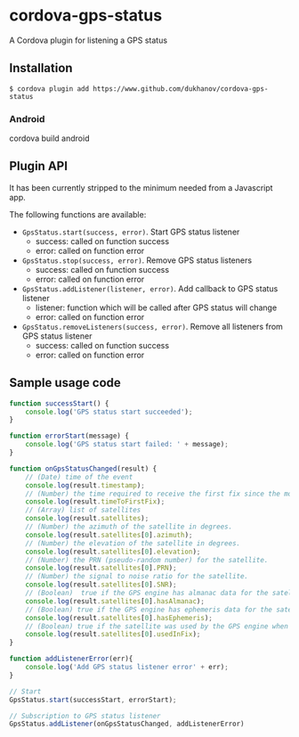 # cordova-gps-status
A Cordova plugin for listening a GPS status

## Installation
```
$ cordova plugin add https://www.github.com/dukhanov/cordova-gps-status
```
### Android

 cordova build android

## Plugin API
It has been currently stripped to the minimum needed from a Javascript app.

The following functions are available:

* `GpsStatus.start(success, error)`. Start GPS status listener
  * success: called on function success
  * error: called on function error
* `GpsStatus.stop(success, error)`. Remove GPS status listeners
  * success: called on function success
  * error: called on function error
* `GpsStatus.addListener(listener, error)`. Add callback to GPS status listener
  * listener: function which will be called after GPS status will change
  * error: called on function error
* `GpsStatus.removeListeners(success, error)`. Remove all listeners from GPS status listener
  * success: called on function success
  * error: called on function error

## Sample usage code
```Javascript
function successStart() {
    console.log('GPS status start succeeded');
}

function errorStart(message) {
    console.log('GPS status start failed: ' + message);
}

function onGpsStatusChanged(result) {
    // (Date) time of the event
    console.log(result.timestamp);
    // (Number) the time required to receive the first fix since the most recent restart of the GPS engine
    console.log(result.timeToFirstFix);
    // (Array) list of satellites
    console.log(result.satellites);
    // (Number) the azimuth of the satellite in degrees.
    console.log(result.satellites[0].azimuth);
    // (Number) the elevation of the satellite in degrees.
    console.log(result.satellites[0].elevation);
    // (Number) the PRN (pseudo-random number) for the satellite.
    console.log(result.satellites[0].PRN);
    // (Number) the signal to noise ratio for the satellite.
    console.log(result.satellites[0].SNR);
    // (Boolean)  true if the GPS engine has almanac data for the satellite.
    console.log(result.satellites[0].hasAlmanac);
    // (Boolean) true if the GPS engine has ephemeris data for the satellite
    console.log(result.satellites[0].hasEphemeris);
    // (Boolean) true if the satellite was used by the GPS engine when calculating the most recent GPS fix.
    console.log(result.satellites[0].usedInFix);
}

function addListenerError(err){
    console.log('Add GPS status listener error' + err);
}

// Start
GpsStatus.start(successStart, errorStart);

// Subscription to GPS status listener
GpsStatus.addListener(onGpsStatusChanged, addListenerError)
```
